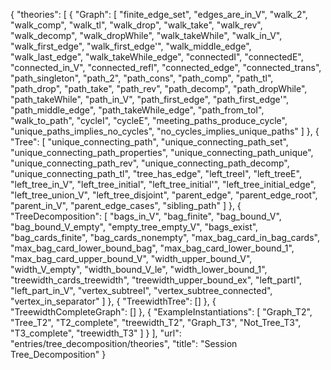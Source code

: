 {
    "theories": [
        {
            "Graph": [
                "finite_edge_set",
                "edges_are_in_V",
                "walk_2",
                "walk_comp",
                "walk_tl",
                "walk_drop",
                "walk_take",
                "walk_rev",
                "walk_decomp",
                "walk_dropWhile",
                "walk_takeWhile",
                "walk_in_V",
                "walk_first_edge",
                "walk_first_edge'",
                "walk_middle_edge",
                "walk_last_edge",
                "walk_takeWhile_edge",
                "connectedI",
                "connectedE",
                "connected_in_V",
                "connected_refl",
                "connected_edge",
                "connected_trans",
                "path_singleton",
                "path_2",
                "path_cons",
                "path_comp",
                "path_tl",
                "path_drop",
                "path_take",
                "path_rev",
                "path_decomp",
                "path_dropWhile",
                "path_takeWhile",
                "path_in_V",
                "path_first_edge",
                "path_first_edge'",
                "path_middle_edge",
                "path_takeWhile_edge",
                "path_from_toI",
                "walk_to_path",
                "cycleI",
                "cycleE",
                "meeting_paths_produce_cycle",
                "unique_paths_implies_no_cycles",
                "no_cycles_implies_unique_paths"
            ]
        },
        {
            "Tree": [
                "unique_connecting_path",
                "unique_connecting_path_set",
                "unique_connecting_path_properties",
                "unique_connecting_path_unique",
                "unique_connecting_path_rev",
                "unique_connecting_path_decomp",
                "unique_connecting_path_tl",
                "tree_has_edge",
                "left_treeI",
                "left_treeE",
                "left_tree_in_V",
                "left_tree_initial",
                "left_tree_initial'",
                "left_tree_initial_edge",
                "left_tree_union_V",
                "left_tree_disjoint",
                "parent_edge",
                "parent_edge_root",
                "parent_in_V",
                "parent_edge_cases",
                "sibling_path"
            ]
        },
        {
            "TreeDecomposition": [
                "bags_in_V",
                "bag_finite",
                "bag_bound_V",
                "bag_bound_V_empty",
                "empty_tree_empty_V",
                "bags_exist",
                "bag_cards_finite",
                "bag_cards_nonempty",
                "max_bag_card_in_bag_cards",
                "max_bag_card_lower_bound_bag",
                "max_bag_card_lower_bound_1",
                "max_bag_card_upper_bound_V",
                "width_upper_bound_V",
                "width_V_empty",
                "width_bound_V_le",
                "width_lower_bound_1",
                "treewidth_cards_treewidth",
                "treewidth_upper_bound_ex",
                "left_partI",
                "left_part_in_V",
                "vertex_subtreeI",
                "vertex_subtree_connected",
                "vertex_in_separator"
            ]
        },
        {
            "TreewidthTree": []
        },
        {
            "TreewidthCompleteGraph": []
        },
        {
            "ExampleInstantiations": [
                "Graph_T2",
                "Tree_T2",
                "T2_complete",
                "treewidth_T2",
                "Graph_T3",
                "Not_Tree_T3",
                "T3_complete",
                "treewidth_T3"
            ]
        }
    ],
    "url": "entries/tree_decomposition/theories",
    "title": "Session Tree_Decomposition"
}